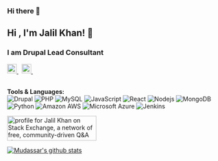 ### Hi there 👋

<!--
**ijalilkhan/ijalilkhan** is a ✨ _special_ ✨ repository because its `README.md` (this file) appears on your GitHub profile.

Here are some ideas to get you started:

- 🔭 I’m currently working on ...
- 🌱 I’m currently learning ...
- 👯 I’m looking to collaborate on ...
- 🤔 I’m looking for help with ...
- 💬 Ask me about ...
- 📫 How to reach me: ...
- 😄 Pronouns: ...
- ⚡ Fun fact: ...
-->


## Hi , I'm Jalil Khan! 👋
### I am Drupal Lead Consultant

<a href="https://www.linkedin.com/in/jalilkhan">
  <img alt="Jalil's Linkdein" width="22px" src="https://cdn.jsdelivr.net/npm/simple-icons@v3/icons/linkedin.svg" />
</a> &nbsp;
<a href="https://unix.stackexchange.com/users/81888/jalil-khan">
  <img alt="Jalil's StackOverflow" width="22px" src="https://cdn.jsdelivr.net/npm/simple-icons@v3/icons/stackoverflow.svg" />
</a> &nbsp;
<br/>
<br/>

**Tools & Languages:**  
![Drupal](https://img.shields.io/badge/-Drupal-black?style=flat-square&logo=Drupal) ![PHP](https://img.shields.io/badge/-PHP-black?style=flat-square&logo=PHP) ![MySQL](https://img.shields.io/badge/-MySQL-black?style=flat-square&logo=MySQL) ![JavaScript](https://img.shields.io/badge/-JavaScript-black?style=flat-square&logo=javascript) ![React](https://img.shields.io/badge/-React-black?style=flat-square&logo=react)  ![Nodejs](https://img.shields.io/badge/-Nodejs-black?style=flat-square&logo=Node.js) ![MongoDB](https://img.shields.io/badge/-MongoDB-black?style=flat-square&logo=mongodb) ![Python](https://img.shields.io/badge/-Python-black?style=flat-square&logo=Python) ![Amazon AWS](https://img.shields.io/badge/AWS-black?style=flat-square&logo=amazon-aws) ![Microsoft Azure](https://img.shields.io/badge/Microsoft%20Azure-black?style=flat-square&logo=microsoft-azure) ![Jenkins](https://img.shields.io/badge/-Jenkins-black?style=flat-square&logo=Jenkins) 

<a href="https://stackexchange.com/users/3517162"><img src="https://stackexchange.com/users/flair/3517162.png" width="208" height="58" alt="profile for Jalil Khan on Stack Exchange, a network of free, community-driven Q&amp;A sites" title="profile for Jalil Khan on Stack Exchange, a network of free, community-driven Q&amp;A sites"></a>

<a href="https://github.com/ijalilkhan">
 <img align="center" src="https://github-readme-stats.vercel.app/api?username=ijalilkhan&show_icons=true&theme=light&line_height=27&include_all_commits=true&count_private=true&hide=issues,prs,contribs" alt="Mudassar's github stats"/>
</a>
